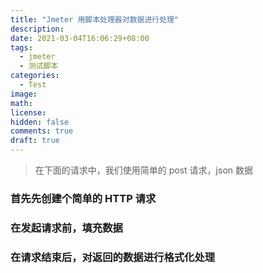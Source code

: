 ```yaml
---
title: "Jmeter 用脚本处理器对数据进行处理"
description:
date: 2021-03-04T16:06:29+08:00
tags:
  - jmeter
  - 测试脚本
categories:
  - Test
image:
math:
license:
hidden: false
comments: true
draft: true
---
```


> 在下面的请求中，我们使用简单的 post 请求，json 数据

### 首先先创建个简单的 HTTP 请求

### 在发起请求前，填充数据

### 在请求结束后，对返回的数据进行格式化处理
